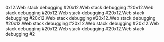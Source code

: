 0x12.Web stack debugging #20x12.Web stack debugging #20x12.Web stack debugging #20x12.Web stack debugging #20x12.Web stack debugging #20x12.Web stack debugging #20x12.Web stack debugging #20x12.Web stack debugging #20x12.Web stack debugging #20x12.Web stack debugging #20x12.Web stack debugging #20x12.Web stack debugging #2
